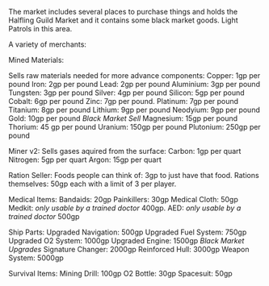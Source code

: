 The market includes several places to purchase things and holds the Halfling Guild Market and it contains some black market goods. Light Patrols in this area.

A variety of merchants:

Mined Materials:

Sells raw materials needed for more advance components:
Copper: 1gp per pound
Iron: 2gp per pound
Lead: 2gp per pound
Aluminium: 3gp per pound
Tungsten: 3gp per pound
Silver: 4gp per pound
Silicon: 5gp per pound
Cobalt: 6gp per pound
Zinc: 7gp per pound.
Platinum: 7gp per pound
Titanium: 8gp per pound
Lithium: 9gp per pound
Neodyium: 9gp per pound
Gold: 10gp per pound
*Black Market Sell*
Magnesium: 15gp per pound
Thorium: 45 gp per pound
Uranium: 150gp per pound
Plutonium: 250gp per pound

Miner v2: Sells gases aquired from the surface:
Carbon: 1gp per quart
Nitrogen: 5gp per quart
Argon: 15gp per quart

Ration Seller:
Foods people can think of: 3gp to just have that food.
Rations themselves: 50gp each with a limit of 3 per player.

Medical Items:
Bandaids: 20gp
Painkillers: 30gp
Medical Cloth: 50gp
Medkit: *only usable by a trained doctor* 400gp.
AED: *only usable by a trained doctor* 500gp

Ship Parts:
Upgraded Navigation: 500gp
Upgraded Fuel System: 750gp
Upgraded O2 System: 1000gp
Upgraded Engine: 1500gp
*Black Market Upgrades*
Signature Changer: 2000gp
Reinforced Hull: 3000gp
Weapon System: 5000gp

Survival Items:
Mining Drill: 100gp
O2 Bottle: 30gp
Spacesuit: 50gp